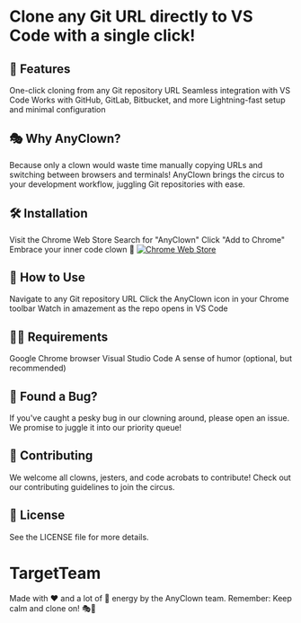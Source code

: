 # Clone any Git URL directly to VS Code with a single click!

## 🚀 Features

One-click cloning from any Git repository URL
Seamless integration with VS Code
Works with GitHub, GitLab, Bitbucket, and more
Lightning-fast setup and minimal configuration

## 🎭 Why AnyClown?
Because only a clown would waste time manually copying URLs and switching between browsers and terminals! AnyClown brings the circus to your development workflow, juggling Git repositories with ease.

## 🛠️ Installation

Visit the Chrome Web Store
Search for "AnyClown"
Click "Add to Chrome"
Embrace your inner code clown 🎈
[![Chrome Web Store](https://img.shields.io/badge/Chrome%20Web%20Store-AnyClown-blue?style=flat-square&logo=google-chrome)](https://chromewebstore.google.com/search/anyClown)

## 🎪 How to Use

Navigate to any Git repository URL
Click the AnyClown icon in your Chrome toolbar
Watch in amazement as the repo opens in VS Code

## 🧑‍💻 Requirements

Google Chrome browser
Visual Studio Code
A sense of humor (optional, but recommended)

## 🐛 Found a Bug?
If you've caught a pesky bug in our clowning around, please open an issue. We promise to juggle it into our priority queue!

## 🤝 Contributing
We welcome all clowns, jesters, and code acrobats to contribute! Check out our contributing guidelines to join the circus.

## 📜 License
See the LICENSE file for more details.

# TargetTeam 
Made with ❤️ and a lot of 🤡 energy by the AnyClown team.
Remember: Keep calm and clone on! 🎭🚀


